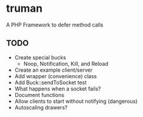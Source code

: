 truman
======

A PHP Framework to defer method calls

TODO
----
- Create special bucks
  - Noop, Notification, Kill, and Reload
- Create an example client/server
- Add wrapper (convenience) class
- Add Buck::sendToSocket test
- What happens when a socket fails?
- Document functions
- Allow clients to start without notifying (dangerous)
- Autoscaling drawers?